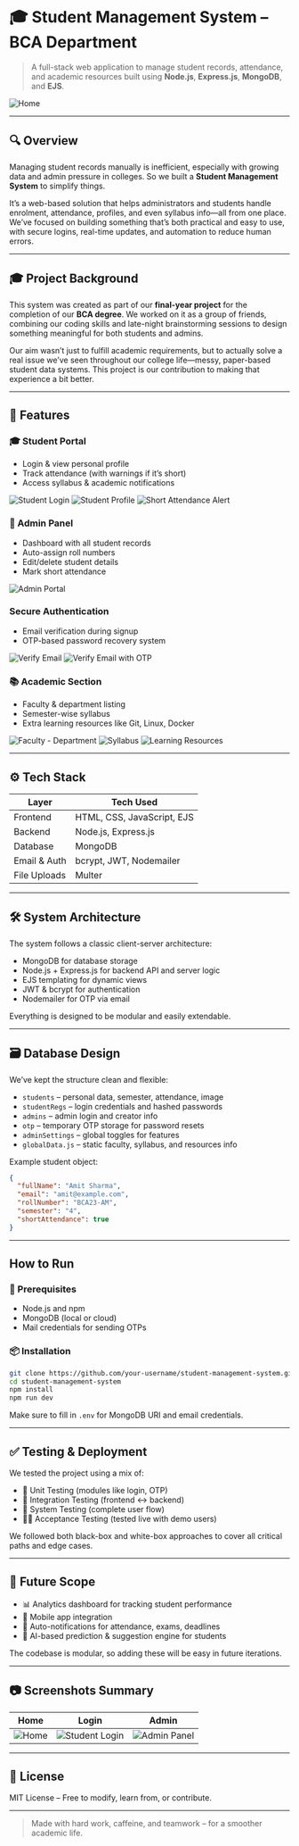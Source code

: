 # 🎓 Student Management System – BCA Department

> A full-stack web application to manage student records, attendance, and academic resources built using **Node.js**, **Express.js**, **MongoDB**, and **EJS**.

![Home](assets/Home.jpeg)

---

## 🔍 Overview

Managing student records manually is inefficient, especially with growing data and admin pressure in colleges. So we built a **Student Management System** to simplify things.

It’s a web-based solution that helps administrators and students handle enrolment, attendance, profiles, and even syllabus info—all from one place. We’ve focused on building something that’s both practical and easy to use, with secure logins, real-time updates, and automation to reduce human errors.

---

## 🎓 Project Background

This system was created as part of our **final-year project** for the completion of our **BCA degree**. We worked on it as a group of friends, combining our coding skills and late-night brainstorming sessions to design something meaningful for both students and admins.

Our aim wasn’t just to fulfill academic requirements, but to actually solve a real issue we’ve seen throughout our college life—messy, paper-based student data systems. This project is our contribution to making that experience a bit better.

---

## 🧩 Features

### ‍🎓 Student Portal

- Login & view personal profile
- Track attendance (with warnings if it’s short)
- Access syllabus & academic notifications

![Student Login](assets/Student%20Login.png)
![Student Profile](assets/student_profile.png)
![Short Attendance Alert](assets/student_data_form.png)

### ‍💼 Admin Panel

- Dashboard with all student records
- Auto-assign roll numbers
- Edit/delete student details
- Mark short attendance

![Admin Portal](assets/admin_portal.png)

### Secure Authentication

- Email verification during signup
- OTP-based password recovery system

![Verify Email](assets/verify_email.png)
![Verify Email with OTP](assets/verify_email_with_OTP.png)

### 📚 Academic Section

- Faculty & department listing
- Semester-wise syllabus
- Extra learning resources like Git, Linux, Docker

![Faculty - Department](assets/Faculty%20-%20Department.jpeg)
![Syllabus](assets/syllabus.jpeg)
![Learning Resources](assets/additional_learning_resources.jpeg)

---

## ⚙️ Tech Stack

| Layer        | Tech Used                  |
| ------------ | -------------------------- |
| Frontend     | HTML, CSS, JavaScript, EJS |
| Backend      | Node.js, Express.js        |
| Database     | MongoDB                    |
| Email & Auth | bcrypt, JWT, Nodemailer    |
| File Uploads | Multer                     |

---

## 🛠️ System Architecture

The system follows a classic client-server architecture:

- MongoDB for database storage
- Node.js + Express.js for backend API and server logic
- EJS templating for dynamic views
- JWT & bcrypt for authentication
- Nodemailer for OTP via email

Everything is designed to be modular and easily extendable.

---

## 🗃️ Database Design

We’ve kept the structure clean and flexible:

- `students` – personal data, semester, attendance, image
- `studentRegs` – login credentials and hashed passwords
- `admins` – admin login and creator info
- `otp` – temporary OTP storage for password resets
- `adminSettings` – global toggles for features
- `globalData.js` – static faculty, syllabus, and resources info

Example student object:

```json
{
  "fullName": "Amit Sharma",
  "email": "amit@example.com",
  "rollNumber": "BCA23-AM",
  "semester": "4",
  "shortAttendance": true
}
```

---

## How to Run

### 🧾 Prerequisites

- Node.js and npm
- MongoDB (local or cloud)
- Mail credentials for sending OTPs

### 📦 Installation

```bash
git clone https://github.com/your-username/student-management-system.git
cd student-management-system
npm install
npm run dev
```

Make sure to fill in `.env` for MongoDB URI and email credentials.

---

## ✅ Testing & Deployment

We tested the project using a mix of:

- 🧪 Unit Testing (modules like login, OTP)
- 🔄 Integration Testing (frontend <-> backend)
- 🧱 System Testing (complete user flow)
- 🧑‍🔬 Acceptance Testing (tested live with demo users)

We followed both black-box and white-box approaches to cover all critical paths and edge cases.

---

## 🧭 Future Scope

- 📊 Analytics dashboard for tracking student performance
- 📱 Mobile app integration
- 📅 Auto-notifications for attendance, exams, deadlines
- 🧠 AI-based prediction & suggestion engine for students

The codebase is modular, so adding these will be easy in future iterations.

---

## 📷 Screenshots Summary

| Home                      | Login                                        | Admin                                   |
| ------------------------- | -------------------------------------------- | --------------------------------------- |
| ![Home](assets/Home.jpeg) | ![Student Login](assets/Student%20Login.png) | ![Admin Panel](assets/admin_portal.png) |

---

## 📜 License

MIT License – Free to modify, learn from, or contribute.

---

> Made with hard work, caffeine, and teamwork – for a smoother academic life.
